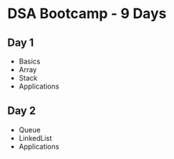 # DSA Bootcamp - 9 Days

## Day 1
- Basics
- Array
- Stack
- Applications

## Day 2
- Queue
- LinkedList
- Applications
